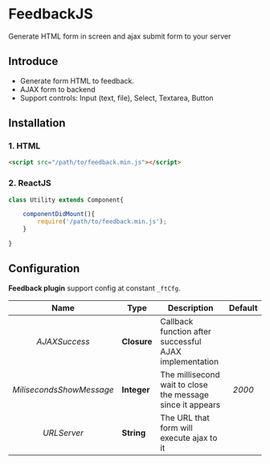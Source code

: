 # FeedbackJS

Generate HTML form in screen and ajax submit form to your server

## Introduce

- Generate form HTML to feedback.
- AJAX form to backend
- Support controls: Input (text, file), Select, Textarea, Button

## Installation

### 1. HTML

```html
<script src="/path/to/feedback.min.js"></script>
```

### 2. ReactJS

```js
class Utility extends Component{

    componentDidMount(){
        require('/path/to/feedback.min.js');
    }

}
```
## Configuration

**Feedback plugin** support config at constant `_ftCfg`.

| Name | Type | Description | Default|
|------|------|-------------|--------|
| <p align="center">*AJAXSuccess*</p> | **Closure** | Callback function after successful AJAX implementation |  |
| <p align="center">*MilisecondsShowMessage*</p> | **Integer** | The millisecond wait to close the message since it appears  | <p align="center">*2000*</p> |
| <p align="center">*URLServer*</p> | **String** | The URL that form will execute ajax to it | |

